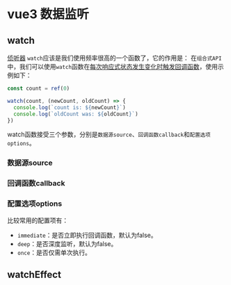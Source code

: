 # vue3 数据监听
## watch
[侦听器](https://cn.vuejs.org/guide/essentials/watchers.html)
`watch`应该是我们使用频率很高的一个函数了，它的作用是：
在`组合式API`中，我们可以使用`watch`函数在<u>每次响应式状态发生变化时触发回调函数</u>，使用示例如下：
```javascript
const count = ref(0)

watch(count, (newCount, oldCount) => {
  console.log(`count is: ${newCount}`)
  console.log(`oldCount was: ${oldCount}`)
})
```
watch函数接受三个参数，分别是`数据源source`、`回调函数callback`和`配置选项options`。
### 数据源source

### 回调函数callback

### 配置选项options
比较常用的配置项有：
- `immediate`：是否立即执行回调函数，默认为false。
- `deep`：是否深度监听，默认为false。
- `once`：是否仅需单次执行。
## watchEffect